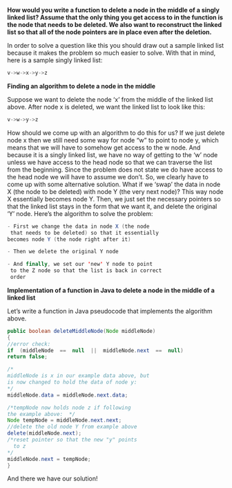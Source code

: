 **How would you write a function to delete a node in the middle of a singly linked list? Assume that the only thing you get access to in the function is the node that needs to be deleted. We also want to reconstruct the linked list so that all of the node pointers are in place even after the deletion.**

In order to solve a question like this you should draw out a sample linked list because it makes the problem so much easier to solve. With that in mind, here is a sample singly linked list:

```java
v->w->x->y->z
```

**Finding an algorithm to delete a node in the middle**

Suppose we want to delete the node ‘x’ from the middle of the linked list above. After node x is deleted, we want the linked list to look like this:

```java
v->w->y->z
```

How should we come up with an algorithm to do this for us? If we just delete node x then we still need some way for node “w” to point to node y, which means that we will have to somehow get access to the w node. And because it is a singly linked list, we have no way of getting to the ‘w’ node unless we have access to the head node so that we can traverse the list from the beginning. Since the problem does not state we do have access to the head node we will have to assume we don’t.
So, we clearly have to come up with some alternative solution. What if we ‘swap’ the data in node X (the node to be deleted) with node Y (the very next node)? This way node X essentially becomes node Y. Then, we just set the necessary pointers so that the linked list stays in the form that we want it, and delete the original ‘Y’ node. Here’s the algorithm to solve the problem:

```java
- First we change the data in node X (the node
 that needs to be deleted) so that it essentially
becomes node Y (the node right after it)

- Then we delete the original Y node

- And finally, we set our 'new' Y node to point
 to the Z node so that the list is back in correct
 order
```

**Implementation of a function in Java to delete a node in the middle of a linked list**

Let’s write a function in Java pseudocode that implements the algorithm above.

```java
public boolean deleteMiddleNode(Node middleNode)
{
//error check:
if  (middleNode  ==  null  ||  middleNode.next  ==  null)
return false;

/*
middleNode is x in our example data above, but
is now changed to hold the data of node y:
*/
middleNode.data = middleNode.next.data;

/*tempNode now holds node z if following
the example above:  */
Node tempNode = middleNode.next.next;
//delete the old node Y from example above
delete(middleNode.next);
/*reset pointer so that the new "y" points
  to z
*/
middleNode.next = tempNode;
}
```

And there we have our solution!
